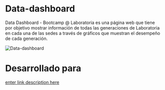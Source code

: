 # Data-dashboard

Data Dashboard - Bootcamp @ Laboratoria es una página web que tiene por objetivo mostrar información de todas las generaciones de Laboratoria en cada una de las sedes a través de gráficos que muestran el desempeño de cada generación.


![Data-dashboard](https://i.imgur.com/tHcJfvR.png)

# Desarrollado para
[enter link description here](http://www.laboratoria.la/)
